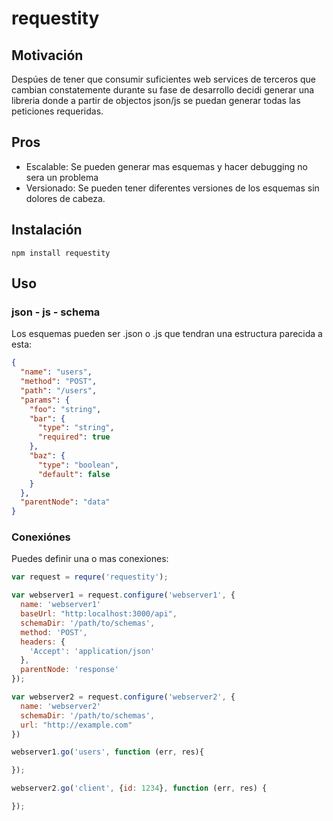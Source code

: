 # requestity

## Motivación
Despúes de tener que consumir suficientes web services de terceros que cambian constatemente durante su fase de desarrollo decidi generar una libreria donde a partir de objectos json/js se puedan generar todas las peticiones requeridas.

## Pros

- Escalable: Se pueden generar mas esquemas y hacer debugging no sera un problema
- Versionado: Se pueden tener diferentes versiones de los esquemas sin dolores de cabeza.


## Instalación

```shell
npm install requestity
```

## Uso

### json - js - schema

Los esquemas pueden ser .json o .js que tendran una estructura parecida a esta:

```json
{
  "name": "users",
  "method": "POST",
  "path": "/users",
  "params": {
    "foo": "string",
    "bar": {
      "type": "string",
      "required": true
    },
    "baz": {
      "type": "boolean",
      "default": false
    }
  },
  "parentNode": "data"
}
```

### Conexiónes

Puedes definir una o mas conexiones:

```js
var request = requre('requestity');

var webserver1 = request.configure('webserver1', {
  name: 'webserver1'
  baseUrl: "http:localhost:3000/api",
  schemaDir: '/path/to/schemas',
  method: 'POST',
  headers: {
    'Accept': 'application/json'
  },
  parentNode: 'response'
});

var webserver2 = request.configure('webserver2', {
  name: 'webserver2'
  schemaDir: '/path/to/schemas',
  url: "http://example.com"
})

webserver1.go('users', function (err, res){

});

webserver2.go('client', {id: 1234}, function (err, res) {

});
```